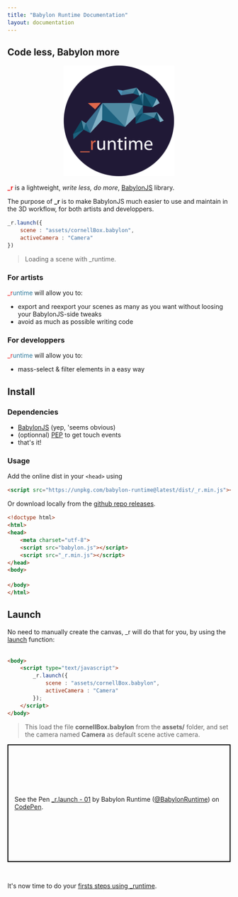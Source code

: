 ```yaml
---
title: "Babylon Runtime Documentation"
layout: documentation
---
```


## Code less, Babylon more

<p style="text-align:center; width:100%;"><img src="https://raw.githubusercontent.com/babylon-runtime/_r.assets/master/_runtime-logo/exports/_runtime-logo_circleWhite_512.png" alt="babylon runtime logo" width="250" ></p>

**<span style="color:#eb1a1b">\_r</span>** is a lightweight, *write less, do more*, [BabylonJS](https://www.babylonjs.com/) library.

The purpose of **_r** is to make BabylonJS much easier to use and maintain in the 3D workflow, for both artists and developpers.

```javascript
_r.launch({
    scene : "assets/cornellBox.babylon",
    activeCamera : "Camera"
})
```
> Loading a scene with _runtime.

### For artists

<span style="color:#eb1a1b">\_r</span><span style="color:#2c789b">untime</span> will allow you to:
- export and reexport your scenes as many as you want without loosing your BabylonJS-side tweaks
- avoid as much as possible writing code

### For developpers

<span style="color:#eb1a1b">\_r</span><span style="color:#2c789b">untime</span> will allow you to:
- mass-select & filter elements in a easy way

## Install

### Dependencies

- [BabylonJS](https://www.babylonjs.com/) (yep, 'seems obvious)
- (optionnal) [PEP](https://doc.babylonjs.com/how_to/interactions#pointer-interactions) to get touch events
- that's it!

### Usage

Add the online dist in your `<head>` using

```html
<script src="https://unpkg.com/babylon-runtime@latest/dist/_r.min.js"></script>
```

Or download locally from the [github repo releases](https://github.com/babylon-runtime/_r/releases).

```html
<!doctype html>
<html>
<head>
    <meta charset="utf-8">
    <script src="babylon.js"></script>
    <script src="_r.min.js"></script>
</head>
<body>

</body>
</html>
```

## Launch

No need to manually create the canvas, _r will do that for you, by using the [launch](api/launch/) function:

```html

<body>
    <script type="text/javascript">
        _r.launch({
            scene : "assets/cornellBox.babylon",
            activeCamera : "Camera"
        });
    </script>
</body>

```

> This load the file **cornellBox.babylon** from the **assets/** folder, and set the camera named **Camera** as default scene active camera.

<p class="codepen" data-height="265" data-theme-id="light" data-default-tab="js,result" data-user="BabylonRuntime" data-slug-hash="VRrwxQ" data-preview="true" style="height: 265px; box-sizing: border-box; display: flex; align-items: center; justify-content: center; border: 2px solid black; margin: 1em 0; padding: 1em;" data-pen-title="_r.launch - 01">
  <span>See the Pen <a href="https://codepen.io/BabylonRuntime/pen/VRrwxQ/">
  _r.launch - 01</a> by Babylon Runtime (<a href="https://codepen.io/BabylonRuntime">@BabylonRuntime</a>)
  on <a href="https://codepen.io">CodePen</a>.</span>
</p>
<script async src="https://static.codepen.io/assets/embed/ei.js"></script>

<br>

It's now time to do your [firsts steps using \_runtime](/first-steps/launch/).